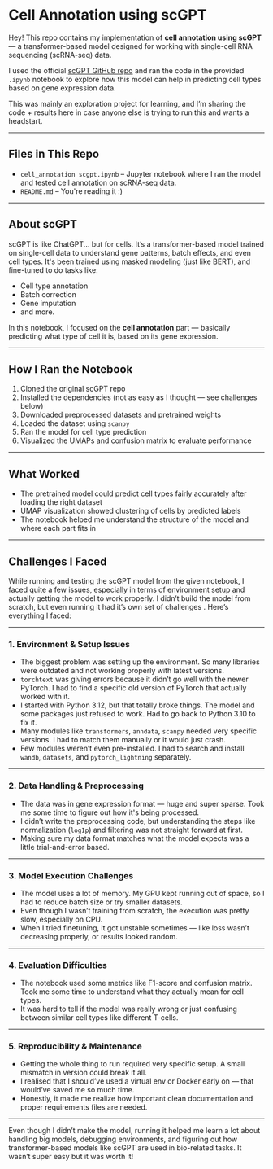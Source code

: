 # Cell Annotation using scGPT

Hey! This repo contains my implementation of **cell annotation using scGPT** — a transformer-based model designed for working with single-cell RNA sequencing (scRNA-seq) data.

I used the official [scGPT GitHub repo](https://github.com/bowang-lab/scGPT) and ran the code in the provided `.ipynb` notebook to explore how this model can help in predicting cell types based on gene expression data.

This was mainly an exploration project for learning, and I’m sharing the code + results here in case anyone else is trying to run this and wants a headstart.

---

## Files in This Repo

- `cell_annotation scgpt.ipynb` – Jupyter notebook where I ran the model and tested cell annotation on scRNA-seq data.
- `README.md` – You're reading it :)

---

## About scGPT

scGPT is like ChatGPT... but for cells. It’s a transformer-based model trained on single-cell data to understand gene patterns, batch effects, and even cell types. It's been trained using masked modeling (just like BERT), and fine-tuned to do tasks like:

- Cell type annotation
- Batch correction
- Gene imputation
- and more.

In this notebook, I focused on the **cell annotation** part — basically predicting what type of cell it is, based on its gene expression.

---

## How I Ran the Notebook

1. Cloned the original scGPT repo
2. Installed the dependencies (not as easy as I thought — see challenges below)
3. Downloaded preprocessed datasets and pretrained weights
4. Loaded the dataset using `scanpy`
5. Ran the model for cell type prediction
6. Visualized the UMAPs and confusion matrix to evaluate performance

---

## What Worked

- The pretrained model could predict cell types fairly accurately after loading the right dataset
- UMAP visualization showed clustering of cells by predicted labels
- The notebook helped me understand the structure of the model and where each part fits in

---

## Challenges I Faced

While running and testing the scGPT model from the given notebook, I faced quite a few issues, especially in terms of environment setup and actually getting the model to work properly. I didn’t build the model from scratch, but even running it had it’s own set of challenges . Here’s everything I faced:

---

### 1. Environment & Setup Issues

- The biggest problem was setting up the environment. So many libraries were outdated and not working properly with latest versions.
- `torchtext` was giving errors because it didn’t go well with the newer PyTorch. I had to find a specific old version of PyTorch that actually worked with it.
- I started with Python 3.12, but that totally broke things. The model and some packages just refused to work. Had to go back to Python 3.10 to fix it.
- Many modules like `transformers`, `anndata`, `scanpy` needed very specific versions. I had to match them manually or it would just crash.
- Few modules weren’t even pre-installed. I had to search and install `wandb`, `datasets`, and `pytorch_lightning` separately.

---

### 2. Data Handling & Preprocessing

- The data was in gene expression format — huge and super sparse. Took me some time to figure out how it's being processed.
- I didn’t write the preprocessing code, but understanding the steps like normalization (`log1p`) and filtering was not straight forward at first.
- Making sure my data format matches what the model expects was a little trial-and-error based.

---

### 3. Model Execution Challenges

- The model uses a lot of memory. My GPU kept running out of space, so I had to reduce batch size or try smaller datasets.
- Even though I wasn’t training from scratch, the execution was pretty slow, especially on CPU.
- When I tried finetuning, it got unstable sometimes — like loss wasn’t decreasing properly, or results looked random.

---

### 4. Evaluation Difficulties

- The notebook used some metrics like F1-score and confusion matrix. Took me some time to understand what they actually mean for cell types.
- It was hard to tell if the model was really wrong or just confusing between similar cell types like different T-cells.

---

### 5. Reproducibility & Maintenance

- Getting the whole thing to run required very specific setup. A small mismatch in version could break it all.
- I realised that I should’ve used a virtual env or Docker early on — that would’ve saved me so much time.
- Honestly, it made me realize how important clean documentation and proper requirements files are needed.

---

Even though I didn’t make the model, running it helped me learn a lot about handling big models, debugging environments, and figuring out how transformer-based models like scGPT are used in bio-related tasks. It wasn’t super easy but it was worth it!
